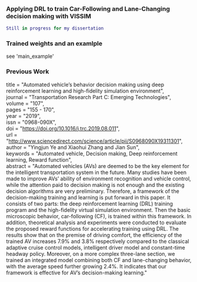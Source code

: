 ### Applying DRL to train Car-Following and Lane-Changing decision making with VISSIM 
```lua
Still in progress for my dissertation
```
### Trained weights and an examlple

see 'main_example'

### Previous Work

title = "Automated vehicle’s behavior decision making using deep reinforcement learning and high-fidelity simulation environment",  
journal = "Transportation Research Part C: Emerging Technologies",  
volume = "107",  
pages = "155 - 170",  
year = "2019",  
issn = "0968-090X",  
doi = "https://doi.org/10.1016/j.trc.2019.08.011",  
url = "http://www.sciencedirect.com/science/article/pii/S0968090X19311301",  
author = "Yingjun Ye and Xiaohui Zhang and Jian Sun",  
keywords = "Automated vehicle, Decision making, Deep reinforcement learning, Reward function",  
abstract = "Automated vehicles (AVs) are deemed to be the key element for the intelligent transportation system in the future. Many studies have been made to improve AVs’ ability of environment recognition and vehicle control, while the attention paid to decision making is not enough and the existing decision algorithms are very preliminary. Therefore, a framework of the decision-making training and learning is put forward in this paper. It consists of two parts: the deep reinforcement learning (DRL) training program and the high-fidelity virtual simulation environment. Then the basic microscopic behavior, car-following (CF), is trained within this framework. In addition, theoretical analysis and experiments were conducted to evaluate the proposed reward functions for accelerating training using DRL. The results show that on the premise of driving comfort, the efficiency of the trained AV increases 7.9% and 3.8% respectively compared to the classical adaptive cruise control models, intelligent driver model and constant-time headway policy. Moreover, on a more complex three-lane section, we trained an integrated model combining both CF and lane-changing behavior, with the average speed further growing 2.4%. It indicates that our framework is effective for AV’s decision-making learning."
